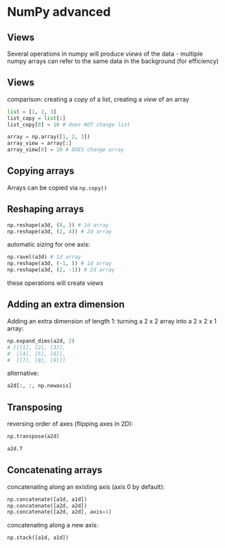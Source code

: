 # NumPy advanced

## Views

Several operations in numpy will produce _views_ of the data - multiple numpy arrays can refer to the same data in the background (for efficiency)

## Views

comparison: creating a _copy_ of a list, creating a _view_ of an array

```py
list = [1, 2, 3]
list_copy = list[:]
list_copy[0] = 10 # does NOT change list

array = np.array([1, 2, 3])
array_view = array[:]
array_view[0] = 10 # DOES change array
```

## Copying arrays

Arrays can be copied via `np.copy()`

## Reshaping arrays

```py
np.reshape(a3d, (8, )) # 1d array
np.reshape(a3d, (2, 4)) # 2d array
```

automatic sizing for one axis:

```py
np.ravel(a3d) # 1d array
np.reshape(a3d, (-1, )) # 1d array
np.reshape(a3d, (2, -1)) # 2d array
```

these operations will create _views_

## Adding an extra dimension

Adding an extra dimension of length 1: turning a 2 x 2 array into a 2 x 2 x 1 array:

```py
np.expand_dims(a2d, 2)
# [[[1], [2], [3]],
#  [[4], [5], [6]],
#  [[7], [8], [9]]]
```

alternative:

```py
a2d[:, :, np.newaxis]
```

## Transposing

reversing order of axes (flipping axes in 2D):

```py
np.transpose(a2d)

a2d.T
```

## Concatenating arrays

concatenating along an existing axis (axis 0 by default):

```py
np.concatenate([a1d, a1d])
np.concatenate([a2d, a2d])
np.concatenate([a2d, a2d], axis=1)
```

concatenating along a new axis:

```py
np.stack([a1d, a1d])
```
